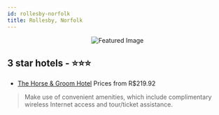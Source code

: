 ```yaml
---
id: rollesby-norfolk
title: Rollesby, Norfolk
---
```


<center><img src="https://i.travelapi.com/hotels/2000000/1120000/1110200/1110135/182f03c6_z.jpg" alt="Featured Image" /></center>


##  3 star hotels - ⭐️⭐️⭐️

-    [The Horse & Groom Hotel](https://us.hurb.com/hotels/rollesby/the-horse-groom-hotel-JNP-JP056071?cmp=18055) Prices from R$219.92
   > Make use of convenient amenities, which include complimentary wireless Internet access and tour/ticket assistance.
